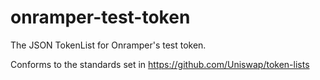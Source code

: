 # onramper-test-token
The JSON TokenList for Onramper's test token.

Conforms to the standards set in https://github.com/Uniswap/token-lists
